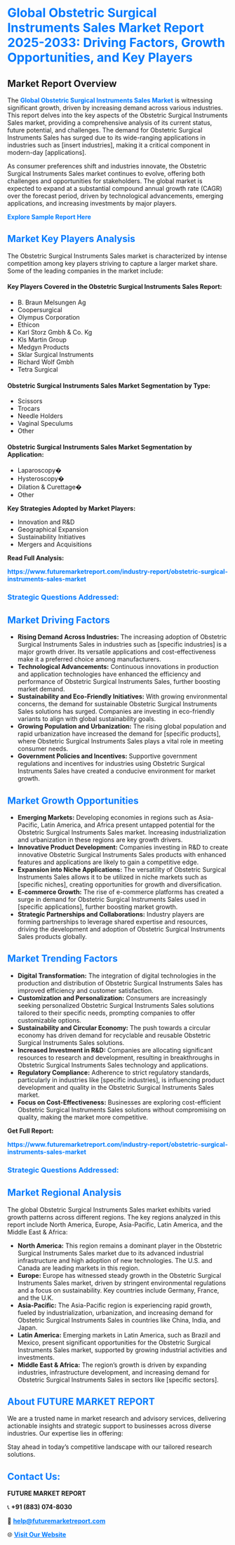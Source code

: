 <h1 style="color: #007BFF;">Global Obstetric Surgical Instruments Sales Market Report 2025-2033: Driving Factors, Growth Opportunities, and Key Players</h1>

<section id="overview">
<h2>Market Report Overview</h2>
<p>The <a href="https://www.futuremarketreport.com/industry-report/obstetric-surgical-instruments-sales-market" style="color: #007BFF; text-decoration: none;"><strong>Global Obstetric Surgical Instruments Sales Market</strong></a> is witnessing significant growth, driven by increasing demand across various industries. This report delves into the key aspects of the Obstetric Surgical Instruments Sales market, providing a comprehensive analysis of its current status, future potential, and challenges. The demand for Obstetric Surgical Instruments Sales has surged due to its wide-ranging applications in industries such as [insert industries], making it a critical component in modern-day [applications].</p>
<p>As consumer preferences shift and industries innovate, the Obstetric Surgical Instruments Sales market continues to evolve, offering both challenges and opportunities for stakeholders. The global market is expected to expand at a substantial compound annual growth rate (CAGR) over the forecast period, driven by technological advancements, emerging applications, and increasing investments by major players.</p>
</section>

<section id="overview">
<p><a href="https://www.futuremarketreport.com/request-sample/reportId=109338" style="color: #007BFF; text-decoration: none;"><strong>Explore Sample Report Here</strong></a></p>
</section>

<section id="key-players">
<h2 style="color: #007BFF;">Market Key Players Analysis</h2>
<p>The Obstetric Surgical Instruments Sales market is characterized by intense competition among key players striving to capture a larger market share. Some of the leading companies in the market include:</p>
<h4>Key Players Covered in the Obstetric Surgical Instruments Sales Report:</h4>
<ul><li>B. Braun Melsungen Ag</li><li>Coopersurgical</li><li>Olympus Corporation</li><li>Ethicon</li><li>Karl Storz Gmbh &amp; Co. Kg</li><li>Kls Martin Group</li><li>Medgyn Products</li><li>Sklar Surgical Instruments</li><li>Richard Wolf Gmbh</li><li>Tetra Surgical</li></ul>
<h4>Obstetric Surgical Instruments Sales Market Segmentation by Type:</h4>
<ul><li>Scissors</li><li>Trocars</li><li>Needle Holders</li><li>Vaginal Speculums</li><li>Other</li></ul>

<h4>Obstetric Surgical Instruments Sales Market Segmentation by Application:</h4>
<ul><li>Laparoscopy�</li><li>Hysteroscopy�</li><li>Dilation &amp; Curettage�</li><li>Other</li></ul>
<p><strong>Key Strategies Adopted by Market Players:</strong></p>
<ul>
<li>Innovation and R&D</li>
<li>Geographical Expansion</li>
<li>Sustainability Initiatives</li>
<li>Mergers and Acquisitions</li>
</ul>
</section>

<section>
<p><strong>Read Full Analysis: </strong></p><a href="https://www.futuremarketreport.com/industry-report/obstetric-surgical-instruments-sales-market" style="color: #007BFF; text-decoration: none;"><strong>https://www.futuremarketreport.com/industry-report/obstetric-surgical-instruments-sales-market</strong></a>
<h3 style="color: #007BFF;">Strategic Questions Addressed:</h3>
</section>

<section id="driving-factors">
<h2 style="color: #007BFF;">Market Driving Factors</h2>
<ul>
<li><strong>Rising Demand Across Industries:</strong> The increasing adoption of Obstetric Surgical Instruments Sales in industries such as [specific industries] is a major growth driver. Its versatile applications and cost-effectiveness make it a preferred choice among manufacturers.</li>
<li><strong>Technological Advancements:</strong> Continuous innovations in production and application technologies have enhanced the efficiency and performance of Obstetric Surgical Instruments Sales, further boosting market demand.</li>
<li><strong>Sustainability and Eco-Friendly Initiatives:</strong> With growing environmental concerns, the demand for sustainable Obstetric Surgical Instruments Sales solutions has surged. Companies are investing in eco-friendly variants to align with global sustainability goals.</li>
<li><strong>Growing Population and Urbanization:</strong> The rising global population and rapid urbanization have increased the demand for [specific products], where Obstetric Surgical Instruments Sales plays a vital role in meeting consumer needs.</li>
<li><strong>Government Policies and Incentives:</strong> Supportive government regulations and incentives for industries using Obstetric Surgical Instruments Sales have created a conducive environment for market growth.</li>
</ul>
</section>

<section id="growth-opportunities">
<h2 style="color: #007BFF;">Market Growth Opportunities</h2>
<ul>
<li><strong>Emerging Markets:</strong> Developing economies in regions such as Asia-Pacific, Latin America, and Africa present untapped potential for the Obstetric Surgical Instruments Sales market. Increasing industrialization and urbanization in these regions are key growth drivers.</li>
<li><strong>Innovative Product Development:</strong> Companies investing in R&D to create innovative Obstetric Surgical Instruments Sales products with enhanced features and applications are likely to gain a competitive edge.</li>
<li><strong>Expansion into Niche Applications:</strong> The versatility of Obstetric Surgical Instruments Sales allows it to be utilized in niche markets such as [specific niches], creating opportunities for growth and diversification.</li>
<li><strong>E-commerce Growth:</strong> The rise of e-commerce platforms has created a surge in demand for Obstetric Surgical Instruments Sales used in [specific applications], further boosting market growth.</li>
<li><strong>Strategic Partnerships and Collaborations:</strong> Industry players are forming partnerships to leverage shared expertise and resources, driving the development and adoption of Obstetric Surgical Instruments Sales products globally.</li>
</ul>
</section>

<section id="trending-factors">
<h2 style="color: #007BFF;">Market Trending Factors</h2>
<ul>
<li><strong>Digital Transformation:</strong> The integration of digital technologies in the production and distribution of Obstetric Surgical Instruments Sales has improved efficiency and customer satisfaction.</li>
<li><strong>Customization and Personalization:</strong> Consumers are increasingly seeking personalized Obstetric Surgical Instruments Sales solutions tailored to their specific needs, prompting companies to offer customizable options.</li>
<li><strong>Sustainability and Circular Economy:</strong> The push towards a circular economy has driven demand for recyclable and reusable Obstetric Surgical Instruments Sales solutions.</li>
<li><strong>Increased Investment in R&D:</strong> Companies are allocating significant resources to research and development, resulting in breakthroughs in Obstetric Surgical Instruments Sales technology and applications.</li>
<li><strong>Regulatory Compliance:</strong> Adherence to strict regulatory standards, particularly in industries like [specific industries], is influencing product development and quality in the Obstetric Surgical Instruments Sales market.</li>
<li><strong>Focus on Cost-Effectiveness:</strong> Businesses are exploring cost-efficient Obstetric Surgical Instruments Sales solutions without compromising on quality, making the market more competitive.</li>
</ul>
</section>

<section>
<p><strong>Get Full Report: </strong></p><a href="https://www.futuremarketreport.com/industry-report/obstetric-surgical-instruments-sales-market" style="color: #007BFF; text-decoration: none;"><strong>https://www.futuremarketreport.com/industry-report/obstetric-surgical-instruments-sales-market</strong></a>
<h3 style="color: #007BFF;">Strategic Questions Addressed:</h3>
</section>


<section id="regional-analysis">
<h2 style="color: #007BFF;">Market Regional Analysis</h2>
<p>The global Obstetric Surgical Instruments Sales market exhibits varied growth patterns across different regions. The key regions analyzed in this report include North America, Europe, Asia-Pacific, Latin America, and the Middle East & Africa:</p>
<ul>
<li><strong>North America:</strong> This region remains a dominant player in the Obstetric Surgical Instruments Sales market due to its advanced industrial infrastructure and high adoption of new technologies. The U.S. and Canada are leading markets in this region.</li>
<li><strong>Europe:</strong> Europe has witnessed steady growth in the Obstetric Surgical Instruments Sales market, driven by stringent environmental regulations and a focus on sustainability. Key countries include Germany, France, and the U.K.</li>
<li><strong>Asia-Pacific:</strong> The Asia-Pacific region is experiencing rapid growth, fueled by industrialization, urbanization, and increasing demand for Obstetric Surgical Instruments Sales in countries like China, India, and Japan.</li>
<li><strong>Latin America:</strong> Emerging markets in Latin America, such as Brazil and Mexico, present significant opportunities for the Obstetric Surgical Instruments Sales market, supported by growing industrial activities and investments.</li>
<li><strong>Middle East & Africa:</strong> The region’s growth is driven by expanding industries, infrastructure development, and increasing demand for Obstetric Surgical Instruments Sales in sectors like [specific sectors].</li>
</ul>
</section>

<footer>
<h2 style="color: #007BFF;">About FUTURE MARKET REPORT</h2>
<p>We are a trusted name in market research and advisory services, delivering actionable insights and strategic support to businesses across diverse industries. Our expertise lies in offering:</p>

<p>Stay ahead in today’s competitive landscape with our tailored research solutions.</p>

<h2 style="color: #007BFF;">Contact Us:</h2>
<p><strong>FUTURE MARKET REPORT</strong></p>
<p>📞 <strong>+91 (883) 074-8030</strong></p>
<p>📧 <strong><a href="mailto:help@futuremarketreport.com" style="color: #007BFF;">help@futuremarketreport.com</a></strong></p>
<p>🌐 <strong><a href="https://www.futuremarketreport.com/" style="color: #007BFF;">Visit Our Website</a></strong></p>
</footer>